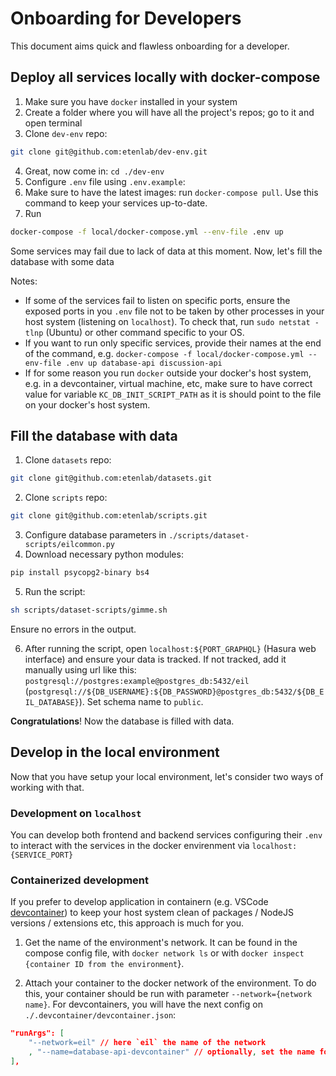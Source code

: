 # Onboarding for Developers

This document aims quick and flawless onboarding for a developer.

## Deploy all services locally with docker-compose

1. Make sure you have `docker` installed in your system
2. Create a folder where you will have all the project's repos; go to it and open terminal
3. Clone `dev-env` repo:

```bash
git clone git@github.com:etenlab/dev-env.git
```

4. Great, now come in: `cd ./dev-env`
5. Configure `.env` file using `.env.example`:
6. Make sure to have the latest images: run `docker-compose pull`. Use this command to keep your services up-to-date.
7. Run

```bash
docker-compose -f local/docker-compose.yml --env-file .env up
```

Some services may fail due to lack of data at this moment. Now, let's fill the database with some data

Notes:

- If some of the services fail to listen on specific ports, ensure the exposed ports in you `.env` file not to be taken by other processes in your host system (listening on `localhost`). To check that, run `sudo netstat -tlnp` (Ubuntu) or other command specific to your OS.
- If you want to run only specific services, provide their names at the end of the command, e.g. `docker-compose -f local/docker-compose.yml --env-file .env up database-api discussion-api`
- If for some reason you run `docker` outside your docker's host system, e.g. in a devcontainer, virtual machine, etc, make sure to have correct value for variable `KC_DB_INIT_SCRIPT_PATH` as it is should point to the file on your docker's host system.

## Fill the database with data

1. Clone `datasets` repo:

```bash
git clone git@github.com:etenlab/datasets.git
```

2. Clone `scripts` repo:

```bash
git clone git@github.com:etenlab/scripts.git
```

3. Configure database parameters in `./scripts/dataset-scripts/eilcommon.py`
4. Download necessary python modules:

```bash
pip install psycopg2-binary bs4
```

5. Run the script:

```bash
sh scripts/dataset-scripts/gimme.sh
```

Ensure no errors in the output.

6. After running the script, open `localhost:${PORT_GRAPHQL}` (Hasura web interface) and ensure your data is tracked. If not tracked, add it manually using url like this: `postgresql://postgres:example@postgres_db:5432/eil` (`postgresql://${DB_USERNAME}:${DB_PASSWORD}@postgres_db:5432/${DB_EIL_DATABASE}`). Set schema name to `public`.

**Congratulations**! Now the database is filled with data.

## Develop in the local environment

Now that you have setup your local environment, let's consider two ways of working with that.

### Development on `localhost`

You can develop both frontend and backend services configuring their `.env` to interact with the services in the docker envirenment via `localhost:{SERVICE_PORT}`

### Containerized development

If you prefer to develop application in containern (e.g. VSCode [devcontainer](https://code.visualstudio.com/docs/devcontainers/containers)) to keep your host system clean of packages / NodeJS versions / extensions etc, this approach is much for you.

1. Get the name of the environment's network. It can be found in the compose config file, with `docker network ls` or with `docker inspect {container ID from the environment`}.

2. Attach your container to the docker network of the environment. To do this, your container should be run with parameter `--network={network name}`. For devcontainers, you will have the next config on `./.devcontainer/devcontainer.json`:

```json
"runArgs": [
    "--network=eil" // here `eil` the name of the network
    , "--name=database-api-devcontainer" // optionally, set the name for this container so it is availabe for services in docker-compose
],
```
